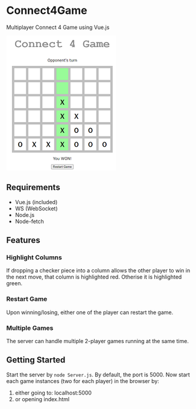 # Connect4Game

Multiplayer Connect 4 Game using Vue.js

![Connect4Game](/game_image.png)

## Requirements

* Vue.js (included)
* WS (WebSocket)
* Node.js
* Node-fetch

## Features

### Highlight Columns  

If dropping a checker piece into a column allows the other player to win in the next move, that column is highlighted red. Otherise it is highlighted green.

### Restart Game

Upon winning/losing, either one of the player can restart the game.

### Multiple Games

The server can handle multiple 2-player games running at the same time.

## Getting Started

Start the server by `node Server.js`. By default, the port is 5000. Now start each game instances (two for each player) in the browser by:

1. either going to: localhost:5000
2. or opening index.html
  